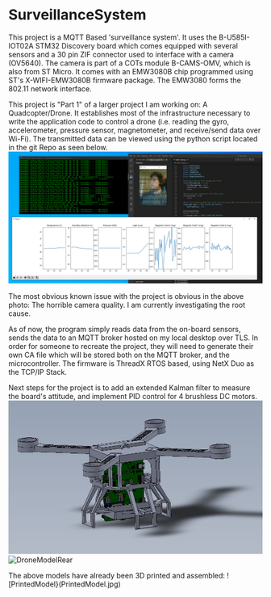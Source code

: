 # SurveillanceSystem

This project is a MQTT Based 'surveillance system'. It uses the B-U585I-IOT02A STM32 Discovery board which comes equipped with several sensors and a 30 pin ZIF connector used to interface with a camera (OV5640). The camera is part of a COTs module B-CAMS-OMV, which is also from ST Micro. It comes with an EMW3080B chip programmed using ST's X-WIFI-EMW3080B firmware package. The EMW3080 forms the 802.11 network interface.  

This project is "Part 1" of a larger project I am working on: A Quadcopter/Drone. It establishes most of the infrastructure necessary to write the application code to control a drone (i.e. reading the gyro, accelerometer, pressure sensor, magnetometer, and receive/send data over Wi-Fi). The transmitted data can be viewed using the python script located in the git Repo as seen below.
![PythonScript](images/DesktopInterface.PNG)

The most obvious known issue with the project is obvious in the above photo: The horrible camera quality. I am currently investigating the root cause. 

As of now, the program simply reads data from the on-board sensors, sends the data to an MQTT broker hosted on my local desktop over TLS. In order for someone to recreate the project, they will need to generate their own CA file which will be stored both on the MQTT broker, and the microcontroller. The firmware is ThreadX RTOS based, using NetX Duo as the TCP/IP Stack. 

Next steps for the project is to add an extended Kalman filter to measure the board's attitude, and implement PID control for 4 brushless DC motors. 
![DroneModelFront](images/DroneModelFront.PNG)
![DroneModelRear](DroneModelRear.PNG)

The above models have already been 3D printed and assembled:
![PrintedModel}(PrintedModel.jpg)

